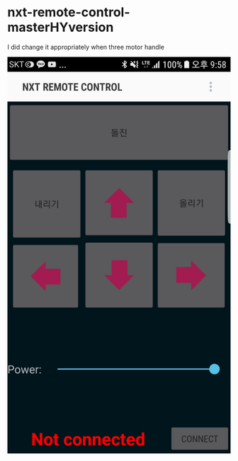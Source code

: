 # nxt-remote-control-masterHYversion
I did change it appropriately when three motor handle


![Alt text](/app/src/main/res/drawable-forReadme/1.png)
